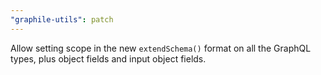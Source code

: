 ```yaml
---
"graphile-utils": patch
---
```


Allow setting scope in the new `extendSchema()` format on all the GraphQL types,
plus object fields and input object fields.
